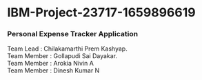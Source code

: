 # IBM-Project-23717-1659896619
<h3>Personal Expense Tracker Application</h3>

Team Lead : Chilakamarthi Prem Kashyap.<br>
Team Member : Gollapudi Sai Dayakar.<br>
Team Member : Arokia Nivin A<br>
Team Member : Dinesh Kumar N<br>
